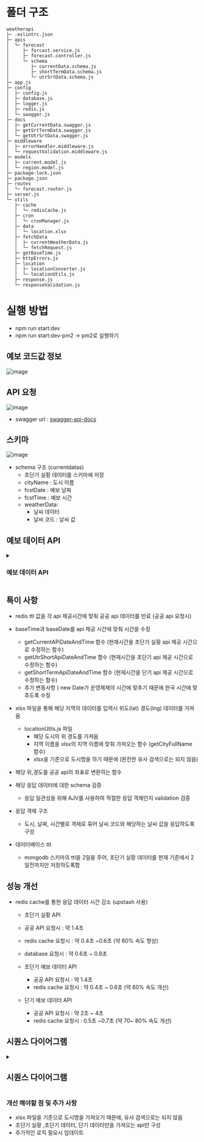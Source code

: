 # 폴더 구조 

```
weatherapi
├─ .eslintrc.json
├─ apis
│  └─ forecast
│     ├─ forcast.service.js
│     ├─ forecast.controller.js
│     └─ schema
│        ├─ currentData.schema.js
│        ├─ shortTermData.schema.js
│        └─ utrSrtData.schema.js
├─ app.js
├─ config
│  ├─ config.js
│  ├─ database.js
│  ├─ logger.js
│  ├─ redis.js
│  └─ swagger.js
├─ docs
│  ├─ getCurrentData.swagger.js
│  ├─ getSrtTermData.swagger.js
│  └─ getUtrSrtData.swagger.js
├─ middleware
│  ├─ errorHandler.middleware.js
│  └─ requestValidation.middleware.js
├─ models
│  ├─ current.model.js
│  └─ region.model.js
├─ package-lock.json
├─ package.json
├─ routes
│  └─ forecast.router.js
├─ server.js
└─ utils
   ├─ cache
   │  └─ redisCache.js
   ├─ cron
   │  └─ cronManager.js
   ├─ data
   │  └─ location.xlsx
   ├─ fetchData
   │  ├─ currentWeatherData.js
   │  └─ fetchRequest.js
   ├─ getBaseTime.js
   ├─ httpErrors.js
   ├─ location
   │  ├─ locationConverter.js
   │  └─ locationUtils.js
   ├─ response.js
   └─ responseValidation.js

```
# 실행 방법

- npm run start:dev
- npm run start:dev-pm2 -> pm2로 실행하기



## 예보 코드값 정보

![image](https://github.com/ehdclr/weather-api-app/assets/80464000/dfa670b2-b94b-404e-a012-b9ec7db988e1)



## API 요청
![image](https://github.com/ehdclr/weather-api-app/assets/80464000/5e292b5c-3ca2-4cf2-9eb1-5ef696d3d81f)


- swagger url : [swagger-api-docs](http://52.141.48.49:8000/api-docs/)


## 스키마 
![image](https://github.com/ehdclr/weather-api-app/assets/80464000/8d7a4bbb-fa33-4813-921c-a67451f03c79)
- schema 구조 (currentdatas)
  - 초단기 실황 데이터를 스키마에 저장
  - cityName : 도시 이름
  - fcstDate : 예보 날짜
  - fcstTime : 예보 시간
  - weatherData:
       - 날씨 데이터
       - 날씨 코드 : 날씨 값


## 예보 데이터 API
<details>
  <summary><h3>예보 데이터 API</h3></summary>
  <div markdown="1">
    <ul>
       <img src="https://github.com/ehdclr/weather-api-app/assets/80464000/221f1abe-6b40-4ea3-91b8-b9972ea6f66c" width=70%>
       <img src="https://github.com/ehdclr/weather-api-app/assets/80464000/c22fd71f-f039-4440-998f-1978a1c703b2" width=70%>
      <li>초단기 실황 데이터 - 1시간 기준으로 공공 api 요청 (node-cron)사용  </li>
       <p>서울시, 경기도, 제주도 초단기 실황 데이터를 1시간 기준으로 누적 (매 시간 40분마다 api 요청 제공) cron으로 주기적으로 데이터 요청</p>
      <img src="https://github.com/ehdclr/weather-api-app/assets/80464000/5a651058-c7c3-4ce2-9850-89e44001cf42" width=70%>
      <li>초단기 데이터 - 1시간 기준으로 공공 api 요청</li>
      <p>단기 예보 데이터 1시간 기준으로 업데이트 (매 시간 45분마다 api 요청 제공)
      <img src="https://github.com/ehdclr/weather-api-app/assets/80464000/0a71ad49-5902-4a3a-bc7e-cc1f85bda455" width=70%>
      <li>단기 예보 데이터 - 3시간 기준으로 공공 api 요청</li>
      <p>단기 예보 데이터 3시간 기준으로 업데이트</p>
    </ul>
  </div>
</details> 

## 특이 사항
- redis ttl 값을 각 api 제공시간에 맞춰 공공 api 데이터를 만료 (공공 api 요청시)

- baseTime과 baseDate를 api 제공 시간에 맞춰 시간을 수정
  - getCurrentAPiDateAndTime 함수 (현재시간을 초단기 실황 api 제공 시간으로 수정하는 함수)
  - getUtrShortApiDateAndTime 함수 (현재시간을 초단기 api 제공 시간으로 수정하는 함수)
  - getShortTermApiDateAndTime 함수 (현재시간을 단기 api 제공 시간으로 수정하는 함수)
  - 추가 변동사항 ) new Date가 운영체제의 시간에 맞추기 때문에 한국 시간에 맞추도록 수정

- xlsx 파일을 통해 해당 지역의 데이터를 입력시 위도(lat) 경도(lng) 데이터를 가져옴
  - locationUtils.js 파일
    - 해당 도시의 위 경도를 가져옴
    - 지역 이름을 xlsx의 지역 이름에 맞춰 가져오는 함수 (getCityFullName 함수)
    - xlsx을 기준으로 도시명을 하기 때문에 (완전한 유사 검색으로는 되지 않음)

- 해당 위,경도를 공공 api의 좌표로 변환하는 함수

- 해당 응답 데이터에 대한 schema 검증
  - 응답 일관성을 위해 AJV를 사용하여 적절한 응답 객체인지 validation 검증

- 응답 객체 구조
  - 도시, 날짜, 시간별로 객체로 묶어 날씨 코드와 해당하는 날씨 값을 응답하도록 구성

- 데이터베이스 ttl
  - mongodb 스키마의 ttl을 2일을 주어, 초단기 실황 데이터를 현재 기준에서 2일전까지만 저장하도록함


## 성능 개선 
- redis cache를 통한 응답 데이터 시간 감소 (upstash 사용)
   - 초단기 실황 API
    - 공공 API 요청시 : 약 1.4초
    - redis cache 요청시 : 약 0.4초 ~0.6초 (약 60% 속도 향상)
    - database 요청시 : 약 0.6초 ~ 0.8초

   - 초단기 예보 데이터 API
     - 공공 API 요청시 : 약 1.4초
     - redis cache 요청시 : 약 0.4초 ~ 0.6초 (약 60% 속도 개선)
    
   - 단기 예보 데이터 API
     - 공공 API 요청시 : 약 2초 ~ 4초
     - redis cache 요청시 : 0.5초 ~0.7초 (약 70~ 80% 속도 개선)

## 시퀀스 다이어그램
<details>
  <summary><h2>시퀀스 다이어그램</h2></summary>
  <div markdown="1">
    <ul>
       <img src="https://github.com/ehdclr/weather-api-app/assets/80464000/4fc58dde-c255-4bfc-a9b4-687dd0f911df" width=70%>
      <li>초단기 실황 데이터 시퀀스 다이어그램  </li>
      <img src="https://github.com/ehdclr/weather-api-app/assets/80464000/c275b4f7-ce17-4598-b741-f079e05bc08f" width=70%>
      <li>초단기 데이터 시퀀스 다이어그램</li>
      <img src="https://github.com/ehdclr/weather-api-app/assets/80464000/fbf968c2-b956-4721-bca8-a22d771381c0" width=70%>
      <li>단기 예보 데이터 시퀀스 다이어그램</li>
    </ul>
  </div>
</details> 


### 개선 해야할 점 및 추가 사항
- xlsx 파일을 기준으로 도시명을 가져오기 때문에, 유사 검색으로는 되지 않음
- 초단기 실황 ,초단기 데이터, 단기 데이터만을 가져오는 api만 구성
- 추가적인 로직 필요시 업데이트
